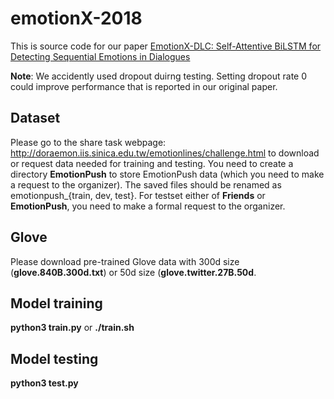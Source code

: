 # emotionX-2018

This is source code for our paper [EmotionX-DLC: Self-Attentive BiLSTM for Detecting Sequential Emotions in Dialogues](http://www.aclweb.org/anthology/W18-3506)

**Note**: We accidently used dropout duirng testing. Setting dropout rate 0 could improve performance that is reported in our original paper.

## Dataset
Please go to the share task webpage: http://doraemon.iis.sinica.edu.tw/emotionlines/challenge.html to download or request data
needed for training and testing. You need to create a directory **EmotionPush** to store EmotionPush data (which you need to make
a request to the organizer). The saved files should be renamed as emotionpush_{train, dev, test}. For testset either of **Friends**
or **EmotionPush**, you need to make a formal request to the organizer.

## Glove
Please download pre-trained Glove data with 300d size (**glove.840B.300d.txt**) or 50d size (**glove.twitter.27B.50d**.

## Model training
**python3 train.py** or **./train.sh**

## Model testing
**python3 test.py**
